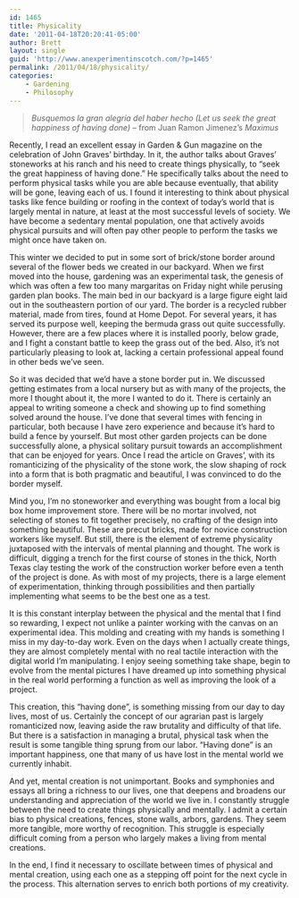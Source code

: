 ```yaml
---
id: 1465
title: Physicality
date: '2011-04-18T20:20:41-05:00'
author: Brett
layout: single
guid: 'http://www.anexperimentinscotch.com/?p=1465'
permalink: /2011/04/18/physicality/
categories:
    - Gardening
    - Philosophy
---
```


> *Busquemos la gran alegría del haber hecho (Let us seek the great happiness of having done)* – from Juan Ramon Jimenez’s *Maximus*

Recently, I read an excellent essay in Garden &amp; Gun magazine on the celebration of John Graves’ birthday. In it, the author talks about Graves’ stoneworks at his ranch and his need to create things physically, to “seek the great happiness of having done.” He specifically talks about the need to perform physical tasks while you are able because eventually, that ability will be gone, leaving each of us. I found it interesting to think about physical tasks like fence building or roofing in the context of today’s world that is largely mental in nature, at least at the most successful levels of society. We have become a sedentary mental population, one that actively avoids physical pursuits and will often pay other people to perform the tasks we might once have taken on.

This winter we decided to put in some sort of brick/stone border around several of the flower beds we created in our backyard. When we first moved into the house, gardening was an experimental task, the genesis of which was often a few too many margaritas on Friday night while perusing garden plan books. The main bed in our backyard is a large figure eight laid out in the southeastern portion of our yard. The border is a recycled rubber material, made from tires, found at Home Depot. For several years, it has served its purpose well, keeping the bermuda grass out quite successfully. However, there are a few places where it is installed poorly, below grade, and I fight a constant battle to keep the grass out of the bed. Also, it’s not particularly pleasing to look at, lacking a certain professional appeal found in other beds we’ve seen.

So it was decided that we’d have a stone border put in. We discussed getting estimates from a local nursery but as with many of the projects, the more I thought about it, the more I wanted to do it. There is certainly an appeal to writing someone a check and showing up to find something solved around the house. I’ve done that several times with fencing in particular, both because I have zero experience and because it’s hard to build a fence by yourself. But most other garden projects can be done successfully alone, a physical solitary pursuit towards an accomplishment that can be enjoyed for years. Once I read the article on Graves’, with its romanticizing of the physicality of the stone work, the slow shaping of rock into a form that is both pragmatic and beautiful, I was convinced to do the border myself.

Mind you, I’m no stoneworker and everything was bought from a local big box home improvement store. There will be no mortar involved, not selecting of stones to fit together precisely, no crafting of the design into something beautiful. These are precut bricks, made for novice construction workers like myself. But still, there is the element of extreme physicality juxtaposed with the intervals of mental planning and thought. The work is difficult, digging a trench for the first course of stones in the thick, North Texas clay testing the work of the construction worker before even a tenth of the project is done. As with most of my projects, there is a large element of experimentation, thinking through possibilities and then partially implementing what seems to be the best one as a test.

It is this constant interplay between the physical and the mental that I find so rewarding, I expect not unlike a painter working with the canvas on an experimental idea. This molding and creating with my hands is something I miss in my day-to-day work. Even on the days when I actually create things, they are almost completely mental with no real tactile interaction with the digital world I’m manipulating. I enjoy seeing something take shape, begin to evolve from the mental pictures I have dreamed up into something physical in the real world performing a function as well as improving the look of a project.

This creation, this “having done”, is something missing from our day to day lives, most of us. Certainly the concept of our agrarian past is largely romanticized now, leaving aside the raw brutality and difficulty of that life. But there is a satisfaction in managing a brutal, physical task when the result is some tangible thing sprung from our labor. “Having done” is an important happiness, one that many of us have lost in the mental world we currently inhabit.

And yet, mental creation is not unimportant. Books and symphonies and essays all bring a richness to our lives, one that deepens and broadens our understanding and appreciation of the world we live in. I constantly struggle between the need to create things physically and mentally. I admit a certain bias to physical creations, fences, stone walls, arbors, gardens. They seem more tangible, more worthy of recognition. This struggle is especially difficult coming from a person who largely makes a living from mental creations.

In the end, I find it necessary to oscillate between times of physical and mental creation, using each one as a stepping off point for the next cycle in the process. This alternation serves to enrich both portions of my creativity.